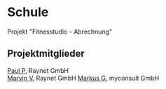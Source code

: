 # Schule

Projekt "Fitnesstudio - Abrechnung"

## Projektmitglieder
[Paul P.](https://github.com/PashaPa) Raynet GmbH <br>
[Marvin V.](https://github.com/MarvinVoll) Raynet GmbH
[Markus G.](https://github.com/markusgerman) myconsult GmbH

